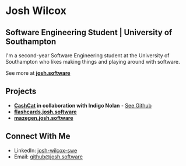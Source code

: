 # Josh Wilcox

## Software Engineering Student | University of Southampton

I'm a second-year Software Engineering student at the University of Southampton who likes making things and playing around with software.

See more at **[josh.software](https://josh.software)**

## Projects
- **[CashCat](https://cashcat.app) in collaboration with Indigo Nolan** - [See Github](https://github.com/lemonaise-dev/cashcat)
- **[flashcards.josh.software](https://flashcards.josh.software)**
- **[mazegen.josh.software](https://flashcards.josh.software)**

## Connect With Me

- LinkedIn: [josh-wilcox-swe](https://www.linkedin.com/in/josh-wilcox-swe/)
- Email: github@josh.software
